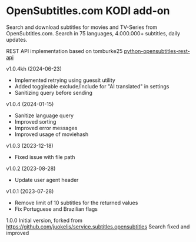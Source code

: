 OpenSubtitles.com KODI add-on
=============================
Search and download subtitles for movies and TV-Series from OpenSubtitles.com. Search in 75 languages, 4.000.000+ subtitles, daily updates.

REST API implementation based on tomburke25 [python-opensubtitles-rest-api](https://github.com/tomburke25/python-opensubtitles-rest-api)                            

v1.0.4kh (2024-06-23)
- Implemented retrying using guessit utility
- Added toggleable exclude/include for "AI translated" in settings
- Sanitizing query before sending

v1.0.4 (2024-01-15)
- Sanitize language query
- Improved sorting
- Improved error messages 
- Improved usage of moviehash 

v1.0.3 (2023-12-18)
- Fixed issue with file path

v1.0.2 (2023-08-28)
- Update user agent header

v1.0.1 (2023-07-28)
- Remove limit of 10 subtitles for the returned values
- Fix Portuguese and Brazilian flags

1.0.0
 Initial version, forked from https://github.com/juokelis/service.subtitles.opensubtitles
 Search fixed and improved
